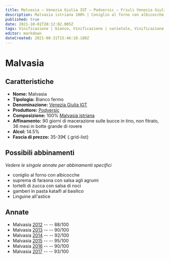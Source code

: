 ```yaml
---
title: Malvasia – Venezia Giulia IGT – Podversic – Friuli Venezia Giulia (IT) – 35-39€ – 3★-5★
description: Malvasia istriana 100% | Coniglio al forno con albicocche – Suprema di faraona con salsa agli agrumi – Tortelli di zucca con salsa di noci – Gamberi in pasta kataifi al basilico – Linguine all'astice
published: true
date: 2021-10-01T20:12:02.005Z
tags: Vinificazione | bianco, Vinificazione | varietale, Vinificazione | fermo, Valutazioni | 5 stelle, malvasia istriana, coniglio al forno con albicocche, suprema di faraona con salsa agli agrumi, tortelli di zucca con salsa di noci, gamberi in pasta kataifi al basilico, friuli venezia giulia, Alimento | pasta, Aromatizzazione | all'astice, Prezzi | 35-39€
editor: markdown
dateCreated: 2021-08-31T15:46:10.180Z
---
```


# Malvasia

## Caratteristiche
- **Nome:** Malvasia
- **Tipologia:** Bianco fermo
- **Denominazione:** [Venezia Giulia IGT](/denominazioni/Italia/Friuli-Venezia-Giulia/IGT/Venezia-Giulia)
- **Produttore:** [Podversic](/produttori/Italia/Friuli-Venezia-Giulia/Podversic) 
- **Composizione:** 100% [Malvasia istriana](/vitigni/Italia/malvasia-istriana)
- **Affinamento:** 90 giorni di macerazione sulle bucce in tino, non fitrato, 36 mesi in botte grande di rovere
- **Alcol:** 14.5%
- **Fascia di prezzo:** 35-39€
{.grid-list}



## Possibili abbinamenti
*Vedere le singole annate per abbinamenti specifici*

- coniglio al forno con albicocche
- suprema di faraona con salsa agli agrumi
- tortelli di zucca con salsa di noci
- gamberi in pasta kataifi al basilico
- Linguine all'astice

## Annate
- Malvasia [2012](/vini/Italia/Friuli-Venezia-Giulia/Podversic/Malvasia/2012) -- <span class="star-3"></span> -- 88/100
- Malvasia [2013](/vini/Italia/Friuli-Venezia-Giulia/Podversic/Malvasia/2013) -- <span class="star-4"></span> -- 90/100
- Malvasia [2014](/vini/Italia/Friuli-Venezia-Giulia/Podversic/Malvasia/2014) -- <span class="star-5"></span> -- 92/100
- Malvasia [2015](/vini/Italia/Friuli-Venezia-Giulia/Podversic/Malvasia/2015) -- <span class="star-5"></span> -- 95/100
- Malvasia [2016](/vini/Italia/Friuli-Venezia-Giulia/Podversic/Malvasia/2016) -- <span class="star-4"></span> -- 90/100
- Malvasia [2017](/vini/Italia/Friuli-Venezia-Giulia/Podversic/Malvasia/2017) -- <span class="star-5"></span> -- 93/100

